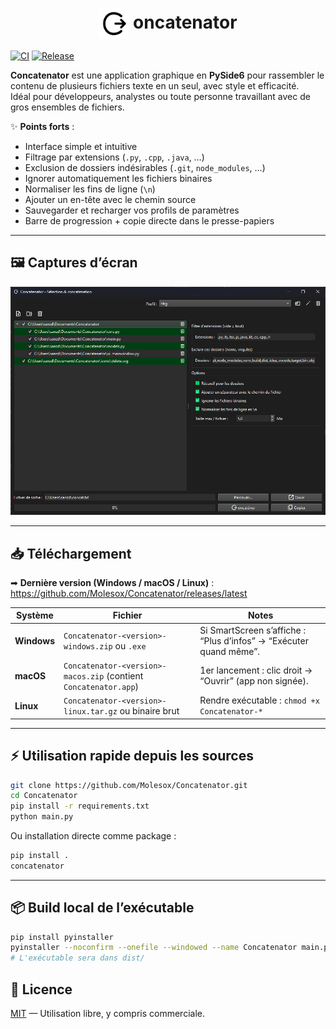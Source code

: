 
<h1 align="center">
  <img src="icons/app.svg" alt="Concatenator logo" width="48" height="48" style="vertical-align: middle;">
  oncatenator
</h1>

[![CI](https://github.com/Molesox/Concatenator/actions/workflows/python-ci.yml/badge.svg)](https://github.com/Molesox/Concatenator/actions/workflows/python-ci.yml)
[![Release](https://github.com/Molesox/Concatenator/actions/workflows/release-multi-os.yml/badge.svg)](https://github.com/Molesox/Concatenator/actions/workflows/release-multi-os.yml)


**Concatenator** est une application graphique  en **PySide6** pour rassembler le contenu de plusieurs fichiers texte en un seul, avec style et efficacité.  
Idéal pour développeurs, analystes ou toute personne travaillant avec de gros ensembles de fichiers.

✨ **Points forts** :
- Interface simple et intuitive
- Filtrage par extensions (`.py`, `.cpp`, `.java`, …)
- Exclusion de dossiers indésirables (`.git`, `node_modules`, …)
- Ignorer automatiquement les fichiers binaires
- Normaliser les fins de ligne (`\n`)
- Ajouter un en-tête avec le chemin source
- Sauvegarder et recharger vos profils de paramètres
- Barre de progression + copie directe dans le presse-papiers

---

## 🖼️ Captures d’écran

![Interface principale](assets/screenshot.png)

---

## 📥 Téléchargement

➡ **Dernière version (Windows / macOS / Linux)** :  
https://github.com/Molesox/Concatenator/releases/latest

| Système | Fichier | Notes |
|---|---|---|
| **Windows** | `Concatenator-<version>-windows.zip` ou `.exe` | Si SmartScreen s’affiche : “Plus d’infos” → “Exécuter quand même”. |
| **macOS** | `Concatenator-<version>-macos.zip` (contient `Concatenator.app`) | 1er lancement : clic droit → “Ouvrir” (app non signée). |
| **Linux** | `Concatenator-<version>-linux.tar.gz` ou binaire brut | Rendre exécutable : `chmod +x Concatenator-*` |

---

## ⚡ Utilisation rapide depuis les sources

```bash
git clone https://github.com/Molesox/Concatenator.git
cd Concatenator
pip install -r requirements.txt
python main.py
````

Ou installation directe comme package :

```bash
pip install .
concatenator
```

---

## 📦 Build local de l’exécutable

```bash
pip install pyinstaller
pyinstaller --noconfirm --onefile --windowed --name Concatenator main.py
# L'exécutable sera dans dist/
```



## 📜 Licence

[MIT](LICENSE) — Utilisation libre, y compris commerciale.

 